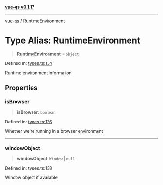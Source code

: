 [**vue-qs v0.1.17**](../README.md)

***

[vue-qs](../README.md) / RuntimeEnvironment

# Type Alias: RuntimeEnvironment

> **RuntimeEnvironment** = `object`

Defined in: [types.ts:134](https://github.com/iamsomraj/vue-qs/blob/b89690c4cfcb78328e659968e3c7235730988be4/src/types.ts#L134)

Runtime environment information

## Properties

### isBrowser

> **isBrowser**: `boolean`

Defined in: [types.ts:136](https://github.com/iamsomraj/vue-qs/blob/b89690c4cfcb78328e659968e3c7235730988be4/src/types.ts#L136)

Whether we're running in a browser environment

***

### windowObject

> **windowObject**: `Window` \| `null`

Defined in: [types.ts:138](https://github.com/iamsomraj/vue-qs/blob/b89690c4cfcb78328e659968e3c7235730988be4/src/types.ts#L138)

Window object if available
